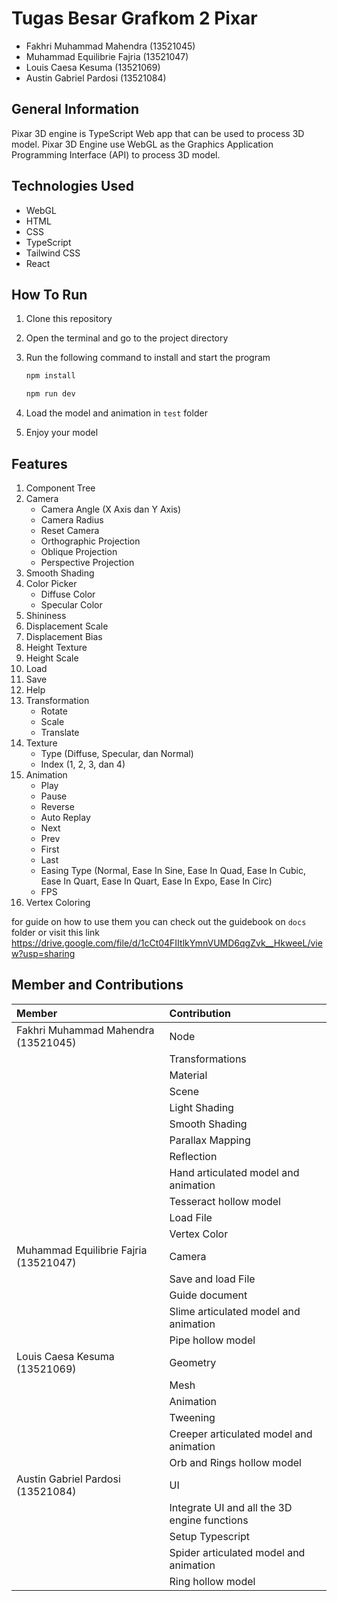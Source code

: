 # Tugas Besar Grafkom 2 Pixar

- Fakhri Muhammad Mahendra (13521045)
- Muhammad Equilibrie Fajria (13521047)
- Louis Caesa Kesuma (13521069)
- Austin Gabriel Pardosi (13521084)

## General Information
Pixar 3D engine is TypeScript Web app that can be used to process 3D model. Pixar 3D Engine use WebGL as the Graphics Application Programming Interface (API) to process 3D model.

## Technologies Used
- WebGL
- HTML
- CSS
- TypeScript
- Tailwind CSS
- React

## How To Run
1. Clone this repository
2. Open the terminal and go to the project directory
3. Run the following command to install and start the program

    ```bash
    npm install
    ```
    ```bash
    npm run dev
    ```

4. Load the model and animation in ```test``` folder
5. Enjoy your model

## Features
1. Component Tree
2. Camera
    - Camera Angle (X Axis dan Y Axis)
    - Camera Radius
    - Reset Camera
    - Orthographic Projection
    - Oblique Projection
    - Perspective Projection
3. Smooth Shading
4. Color Picker
    - Diffuse Color
    - Specular Color
5. Shininess
6. Displacement Scale
7. Displacement Bias  
8. Height Texture  
9. Height Scale
10. Load
11. Save
12. Help   
13. Transformation
    - Rotate
    - Scale
    - Translate
14. Texture
    - Type (Diffuse, Specular, dan Normal)
    - Index (1, 2, 3, dan 4)
15. Animation
    - Play
    - Pause
    - Reverse
    - Auto Replay
    - Next
    - Prev
    - First
    - Last
    - Easing Type (Normal, Ease In Sine, Ease In Quad, Ease In Cubic, Ease In Quart, Ease In Quart, Ease In Expo, Ease In Circ)
    - FPS
16. Vertex Coloring

for guide on how to use them you can check out the guidebook on ```docs``` folder or visit this link https://drive.google.com/file/d/1cCt04FIItlkYmnVUMD6qgZvk__HkweeL/view?usp=sharing


## Member and Contributions
| Member                                | Contribution                                 |
|:--------------------------------------|:---------------------------------------------|
| Fakhri Muhammad Mahendra (13521045)   | Node                                         |
|                                       | Transformations                              |
|                                       | Material                                     |
|                                       | Scene                                        |
|                                       | Light Shading                                |
|                                       | Smooth Shading                               |
|                                       | Parallax Mapping                             |
|                                       | Reflection                                   |
|                                       | Hand articulated model and animation         |
|                                       | Tesseract hollow model                       |
|                                       | Load File                                    |
|                                       | Vertex Color                                 |
| Muhammad Equilibrie Fajria (13521047) | Camera                                       |
|                                       | Save and load File                           |
|                                       | Guide document                               |
|                                       | Slime articulated model and animation        |
|                                       | Pipe hollow model                            |
| Louis Caesa Kesuma (13521069)         | Geometry                                     |
|                                       | Mesh                                         |
|                                       | Animation                                    |
|                                       | Tweening                                     |
|                                       | Creeper articulated model and animation      |
|                                       | Orb and Rings hollow model                   |
| Austin Gabriel Pardosi (13521084)     | UI                                           |
|                                       | Integrate UI and all the 3D engine functions |
|                                       | Setup Typescript                             |
|                                       | Spider articulated model and animation       |
|                                       | Ring hollow model                            |

